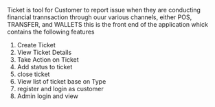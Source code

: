 Ticket is tool for Customer to report issue when they are conducting financial trannsaction through ouur various channels,
either POS, TRANSFER, and WALLETS
this is the front end of the application whick contains the following features

1. Create Ticket
2. View Ticket Details
3. Take Action on Ticket
4. Add status to ticket
5. close ticket
6. View list of ticket base on Type
7. register and login as customer
8. Admin login and view
